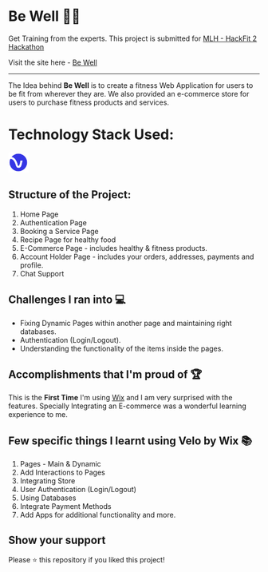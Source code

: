 # Be Well 🤸‍♂️
Get Training from the experts.
This project is submitted for [MLH - HackFit 2 Hackathon](https://hackfit-2.devpost.com/)

Visit the site here - [Be Well](https://gamesahamed354.wixsite.com/bewell)

-----

The Idea behind **Be Well** is to create a fitness Web Application for users to be fit from wherever they are. We also provided an e-commerce store for users to purchase fitness products and services.

# Technology Stack Used:
<a href="#" target="_blank" rel="noreferrer"> <img src="https://raw.githubusercontent.com/ahamedbasha-n/be_well/main/images/velo.png" alt="html5" width="40" height="40"/> </a>

## Structure of the Project:

1. Home Page
2. Authentication Page
3. Booking a Service Page
4. Recipe Page for healthy food
5. E-Commerce Page - includes healthy & fitness products.
6. Account Holder Page - includes your orders, addresses, payments and profile.
7. Chat Support

## Challenges I ran into 💻
- Fixing Dynamic Pages within another page and maintaining right databases.
- Authentication (Login/Logout).
- Understanding the functionality of the items inside the pages.

## Accomplishments that I'm proud of 🏆
This is the **First Time** I'm using [Wix](https://www.wix.com/velo) and I am very surprised with the features. Specially Integrating an E-commerce was a wonderful learning experience to me.

## Few specific things I learnt using Velo by Wix 📚
1. Pages - Main & Dynamic
2. Add Interactions to Pages
3. Integrating Store
4. User Authentication (Login/Logout)
5. Using Databases
6. Integrate Payment Methods
7. Add Apps for additional functionality and more.

## Show your support

Please ⭐️ this repository if you liked this project!
